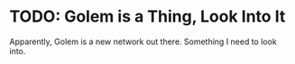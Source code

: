 # TODO: Golem is a Thing, Look Into It

Apparently, Golem is a new network out there. Something I need to look
into.


